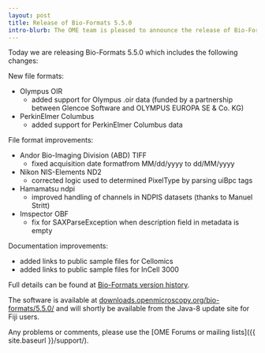 ```yaml
---
layout: post
title: Release of Bio-Formats 5.5.0
intro-blurb: The OME team is pleased to announce the release of Bio-Formats 5.5.0
---
```

Today we are releasing Bio-Formats 5.5.0 which includes the following changes:

New file formats:

* Olympus OIR
    * added support for Olympus .oir data (funded by a partnership between Glencoe Software and OLYMPUS EUROPA SE & Co. KG)
* PerkinElmer Columbus
    * added support for PerkinElmer Columbus data

File format improvements:

* Andor Bio-Imaging Division (ABD) TIFF
    * fixed acquisition date formatfrom MM/dd/yyyy to dd/MM/yyyy
* Nikon NIS-Elements ND2
    * corrected logic used to determined PixelType by parsing uiBpc tags
* Hamamatsu ndpi
    * improved handling of channels in  NDPIS datasets (thanks to Manuel Stritt)
* Imspector OBF
    * fix for SAXParseException when description field in metadata is empty

Documentation improvements:

* added links to public sample files for Cellomics
* added links to public sample files for InCell 3000

Full details can be found at [Bio-Formats version history](http://www.openmicroscopy.org/site/support/bio-formats5.5/about/whats-new.html).

The software is available at [downloads.openmicroscopy.org/bio-formats/5.5.0/](http://downloads.openmicroscopy.org/bio-formats/5.5.0) and will shortly be available from the Java-8 update site for Fiji users.

Any problems or comments, please use the [OME Forums or mailing lists]({{ site.baseurl }}/support/).
